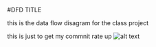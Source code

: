  #DFD TITLE

this is the data flow disagram for the class project


this is just to get my commnit rate up
![alt text][logo]

[logo]:<img![image](https://cloud.githubusercontent.com/assets/21317650/18651604/89afdf06-7e89-11e6-999c-7db9cc123897.png)">


